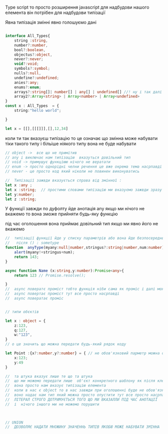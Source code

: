 Type script то просто  розширення javascript  для надбудови 
нашого елемента  він потрібен для надбудови  типізації 

Явна типізація  змінні явно голошуємо дані 

``` ts 

interface All_Types{
    string :string,
    number?:number,
    bool?:boolean,
    objectus?:object,
    never?:never;
    void?:void;
    symbols?:symbol;
    nulls?:null,
    undefine?:undefined;
    anies?:any;
    enums?:enum;
    arrays?:string[]| number[] | any[] | undefined[] //! ну і так далі //
    array2?:Array<string> | Array<number> | Array<undefined>  
}
const x : All_Types  = {
    string:"hello world";

}

let x = [[],[[[]]],[],12,34] 
```
коли ти так вказуєш типізацію то це означає що змінна може  набувати тіки такого типу і більіше ніякого типу вона не буде набувати 

``` ts
// object ->  все що не примітив 
// any і виключає нам типізацію  вказуться довільний тип 
// void -> примушує функціюю нічого не вератати 
// enum -> просто однорідні челни речення це вже окрема тема насрпавді 
// never - це просто код який ніколи не повинен виконуватись 

//  Типізації зажвди вказується справа від змінної : 
let x :any ;
let x :string;  // простими словами типізaцію ми вказуємо зажвди зразу після змінної 
let y:number;
let z :string;
```

У функції завжди по дуфолту йде анотaція any якщо ми нічого не вкажемо то вона зможе прийняти будь-яку функцію  

під час оголошення вона приймає  довільний тип якщо ми явно його не вкажемо  

``` ts 
//  типізації функції йде у списку параметрів або вона йде безпосередньо
//   після () : sometype
function  anyType(myany:null|number,stringus?:string|number,num:number):void{
    alert(myany!+stringus+num);
    return 143;
}

async function Name (x:string,y:number):Promise<any>{
    return 123 // Promise.resolve();

}
//  async повератє проміст тобто функція ніби сама як проміс і далі можна чейнти як в звичайних промісах 
//  async повертає проміст тут все просто насрпавді
//  async повератає проміс 


// типи обєктів 

let x : object = {
    z:123,
    q:127,
    w:"123",
} 
// о це значить що можна передати будь-який рядок коду 

let Point :{x?:number,y?:number} = { // не обов'язковий парметр можна опустити 
    x:123;
    y:49
} 

//  та штука вказує лише те що та штука 
//  що ми можемо передати лише  об'єкт конкретного шаблону як після клепання класу  
//  вона просто нам вказує типізацію елемента 
//  коли в нас є object то в нас завжди при оголошенні буде не обов'язковий параметр 
//  воно надає нам тип який можна просто опустити тут все просто насрпавді  
//  ЛІТЕРАЛ СТРОГО ДОТРИМУЄТЬСЯ ТОГО ЩО МИ ВКАЗАЛЛИ ПІД ЧАС АНОТАЦІЇ 
//  і  нічого іншого ми не можемо порушити 
 


// UNION
//  ДОЗВОЛЯЄ НАДАТИ МНОЖИНУ ЗНАЧЕННЬ ТИПІВ ЯКОБЮ МОЖЕ НАБУВАТИ ЗМІННА 

